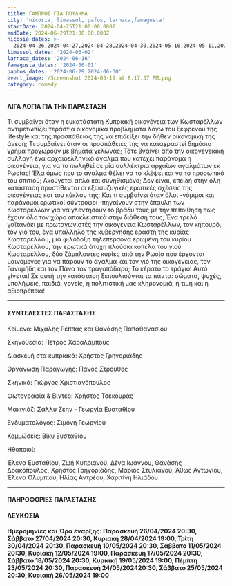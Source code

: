 ```yaml
---
title: ΓΑΜΠΡΟΙ ΓΙΑ ΠΟΥΛΗΜΑ
city: 'nicosia, limassol, pafos, larnaca,famagusta'
startDate: 2024-04-25T21:00:00.000Z
endDate: 2024-06-29T21:00:00.000Z
nicosia_dates: >-
  2024-04-26,2024-04-27,2024-04-28,2024-04-30,2024-05-10,2024-05-11,2024-05-12,2024-05-17,2024-05-18,2024-05-19,2024-05-23,2024-05-24,2024-05-25,2024-05-26,2024-06-22,2024-06-23,
limassol_dates: '2024-06-02'
larnaca_dates: '2024-06-16'
famagusta_dates: '2024-06-01'
paphos_dates: '2024-06-29,2024-06-30'
event_image: /Screenshot 2024-03-19 at 8.17.37 PM.png
category: comedy
---
```


#### ΛΙΓΑ ΛΟΓΙΑ ΓΙΑ ΤΗΝ ΠΑΡΑΣΤΑΣΗ

Τι συμβαίνει όταν η ευκατάστατη Κυπριακή οικογένεια των Κωσταρέλλων αντιμετωπίζει τεράστια οικονομικά προβλήματα λόγω του ξέφρενου της lifestyle και της προσπάθειας της να επιδείξει την δήθεν οικονομική της άνεση; Τι συμβαίνει όταν οι προσπάθειες της να καταχραστεί δημόσιο χρήμα προχωρούν με βήματα χελώνας; Τότε βγαίνει από την οικογενειακή συλλογή ένα αρχαιοελληνικό άγαλμα που κατέχει παράνομα η οικογένεια, για να το πωληθεί σε μία συλλέκτρια αρχαίων αγαλμάτων εκ Ρωσίας! Έλα όμως που το άγαλμα θέλει να το κλέψει και να το προσωπικό του σπιτιού; Ακούγεται απλό και συνηθισμένο; Δεν είναι, επειδή στην όλη κατάσταση προστίθενται οι εξωσυζυγικές ερωτικές σχέσεις της οικογένειας και του κύκλου της; Και τι συμβαίνει όταν όλοι -νόμιμοι και παράνομοι ερωτικοί σύντροφοι -πηγαίνουν στην έπαυλη των Κωσταρέλλων για να γλεντήσουν το βράδυ τους με την πεποίθηση πως έχουν όλο τον χώρο αποκλειστικά στην διάθεση τους; Ένα τρελό γαϊτανάκι με πρωταγωνιστές την οικογένεια Κωσταρέλλων, τον κηπουρό, τον γιό του, ένα υπάλληλο της κυβέρνησης εραστή της κυρίας Κωσταρέλλου, μια φιλόδοξη τηλεπερσόνα ερωμένη του κυρίου Κωσταρέλλου, την ερωτικά άτυχη πλούσια κοπέλα του γιού Κωσταρέλλου, δύο ζάμπλουτες κυρίες από την Ρωσία που έρχονται μαινόμενες για να πάρουν το άγαλμα και τον γιό της οικογένειας, τον Γανυμήδη και τον Πάνα τον τραγοπόδαρο; Το κέρατο το τράγιο! Αυτό γίνεται! Σε αυτή την κατάσταση ξεπουλιούνται τα πάντα: σώματα, ψυχές, υπολήψεις, παιδιά, γονείς, η πολιτιστική μας κληρονομιά, η τιμή και η αξιοπρέπεια!

***

#### ΣΥΝΤΕΛΕΣΤΕΣ ΠΑΡΑΣΤΑΣΗΣ

Κείμενο: Μιχάλης Ρέππας και Θανάσης Παπαθανασίου

Σκηνοθεσία: Πέτρος Χαραλάμπους

Διασκευή στα κυπριακά: Χρήστος Γρηγοριάδης

Οργάνωση Παραγωγής: Πάνος Στρούθος

Σκηνικά: Γιώργος Χριστιανόπουλος

Φωτογραφία & Βίντεο: Χρήστος Τσεκουράς

Μακιγιάζ: Σάλλυ Ζέην - Γεωργία Ευσταθίου

Ενδυματολόγος: Σιμόνη Γεωργίου

Κομμώσεις: Βίκυ Ευσταθίου

Ηθοποιοί:

Έλενα Ευσταθίου, Ζωή Κυπριανού, Δένα Ιωάννου, Θανάσης Δρακόπουλος, Χρήστος Γρηγοριάδης, Μάριος Στυλιανού, Άθως Αντωνίου, Έλενα Ολυμπίου, Ηλίας Αντρέου, Χαριτίνη Ηλιάδου

***

#### ΠΛΗΡΟΦΟΡΙΕΣ ΠΑΡΑΣΤΑΣΗΣ

#### ΛΕΥΚΩΣΙΑ

#### Ημερομηνίες και Ώρα έναρξης: Παρασκευή 26/04/2024 20:30, Σάββατο 27/04/2024 20:30, Κυριακή 28/04/2024 19:00, Τρίτη 30/04/2024 20:30, Παρασκευή 10/05/2024 20:30, Σάββατο 11/05/2024 20:30, Κυριακή 12/05/2024 19:00, Παρασκευή 17/05/2024 20:30, Σάββατο 18/05/2024 20:30, Κυριακή 19/05/2024 19:00, Πέμπτη	23/05/2024	20:30, Παρασκευή 24/05/202420:30, Σάββατο 25/05/2024 20:30, Κυριακή 26/05/2024 19:00
